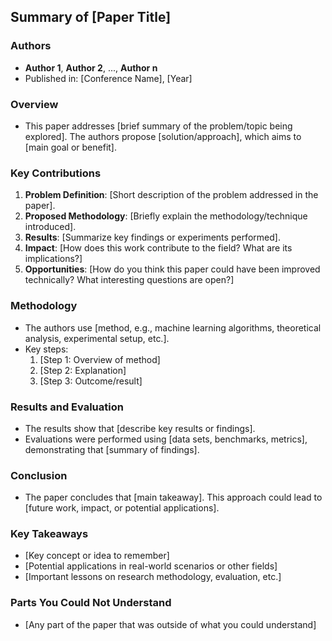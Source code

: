 ## Summary of [Paper Title]

### Authors
- **Author 1**, **Author 2**, ..., **Author n**  
- Published in: [Conference Name], [Year]

### Overview
- This paper addresses [brief summary of the problem/topic being explored]. The authors propose [solution/approach], which aims to [main goal or benefit].

### Key Contributions
1. **Problem Definition**: [Short description of the problem addressed in the paper].
2. **Proposed Methodology**: [Briefly explain the methodology/technique introduced].
3. **Results**: [Summarize key findings or experiments performed].
4. **Impact**: [How does this work contribute to the field? What are its implications?]
5. **Opportunities**: [How do you think this paper could have been improved technically? What interesting questions are open?]

### Methodology
- The authors use [method, e.g., machine learning algorithms, theoretical analysis, experimental setup, etc.].
- Key steps:
  1. [Step 1: Overview of method]
  2. [Step 2: Explanation]
  3. [Step 3: Outcome/result]

### Results and Evaluation
- The results show that [describe key results or findings].
- Evaluations were performed using [data sets, benchmarks, metrics], demonstrating that [summary of findings].

### Conclusion
- The paper concludes that [main takeaway]. This approach could lead to [future work, impact, or potential applications].

### Key Takeaways
- [Key concept or idea to remember]
- [Potential applications in real-world scenarios or other fields]
- [Important lessons on research methodology, evaluation, etc.]

### Parts You Could Not Understand
 - [Any part of the paper that was outside of what you could understand]
